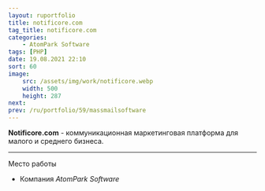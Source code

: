 ```yaml
---
layout: ruportfolio
title: notificore.com
tag_title: notificore.com
categories:
    - AtomPark Software
tags: [PHP]
date: 19.08.2021 22:10
sort: 60
image: 
    src: /assets/img/work/notificore.webp 
    width: 500
    height: 287
next: 
prev: /ru/portfolio/59/massmailsoftware
---
```


**Notificore.com** - коммуникационная маркетинговая платформа для малого и среднего бизнеса.

---

Место работы

* Компания _AtomPark Software_
